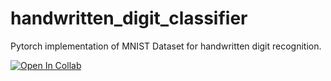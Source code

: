 # handwritten_digit_classifier
Pytorch implementation of MNIST Dataset for handwritten digit recognition.

[![Open In Collab](https://colab.research.google.com/assets/colab-badge.svg)](https://colab.research.google.com/)
